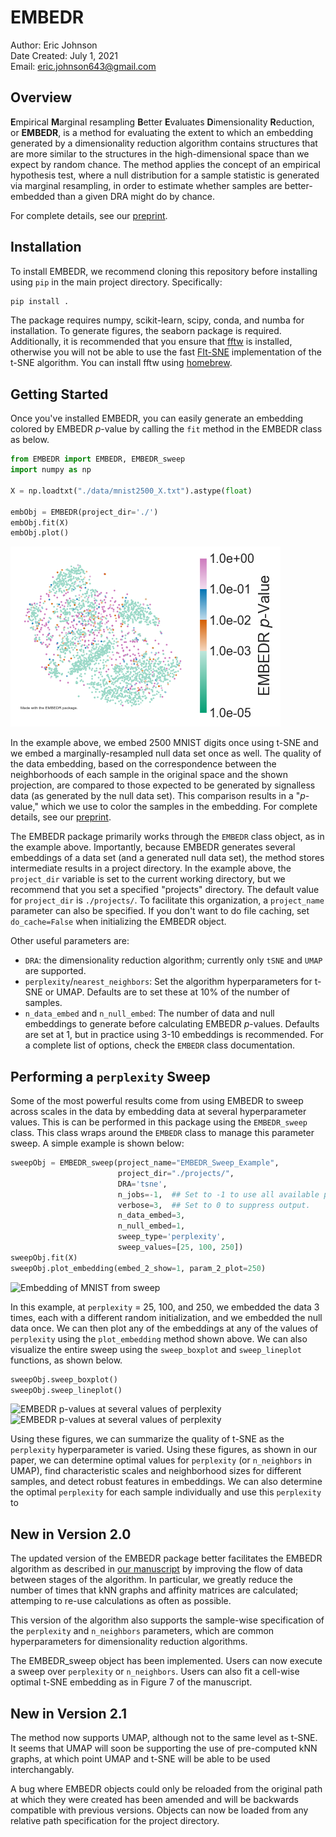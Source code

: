 # EMBEDR

Author: Eric Johnson \
Date Created: July 1, 2021 \
Email: eric.johnson643@gmail.com

## Overview

**E**mpirical **M**arginal resampling **B**etter **E**valuates **D**imensionality **R**eduction, or **EMBEDR**, is a method for evaluating the extent to which an embedding generated by a dimensionality reduction algorithm contains structures that are more similar to the structures in the high-dimensional space than we expect by random chance.  The method applies the concept of an empirical hypothesis test, where a null distribution for a sample statistic is generated via marginal resampling, in order to estimate whether samples are better-embedded than a given DRA might do by chance.

For complete details, see our [preprint](https://www.biorxiv.org/content/10.1101/2020.11.18.389031v2).

## Installation

To install EMBEDR, we recommend cloning this repository before installing using `pip` in the main project directory.  Specifically:

```bash
pip install .
```

The package requires numpy, scikit-learn, scipy, conda, and numba for installation.  To generate figures, the seaborn package is required.  Additionally, it is recommended that you ensure that [fftw](https://www.fftw.org/) is installed, otherwise you will not be able to use the fast [FIt-SNE](https://github.com/KlugerLab/FIt-SNE) implementation of the t-SNE algorithm.  You can install fftw using [homebrew](https://formulae.brew.sh/formula/fftw).

## Getting Started

Once you've installed EMBEDR, you can easily generate an embedding colored by EMBEDR *p*-value by calling the `fit` method in the EMBEDR class as below.  

```python
from EMBEDR import EMBEDR, EMBEDR_sweep
import numpy as np

X = np.loadtxt("./data/mnist2500_X.txt").astype(float)

embObj = EMBEDR(project_dir='./')
embObj.fit(X)
embObj.plot()
```

![Example EMBEDR Plot](EasyUseExample.png)

In the example above, we embed 2500 MNIST digits once using t-SNE and we embed a marginally-resampled null data set once as well.  The quality of the data embedding, based on the correspondence between the neighborhoods of each sample in the original space and the shown projection, are compared to those expected to be generated by signalless data (as generated by the null data set).  This comparison results in a "*p*-value," which we use to color the samples in the embedding.  For complete details, see our [preprint](https://www.biorxiv.org/content/10.1101/2020.11.18.389031v2).

The EMBEDR package primarily works through the `EMBEDR` class object, as in the example above.  Importantly, because EMBEDR generates several embeddings of a data set (and a generated null data set), the method stores intermediate results in a project directory.  In the example above, the `project_dir` variable is set to the current working directory, but we recommend that you set a specified "projects" directory.  The default value for `project_dir` is `./projects/`.  To facilitate this organization, a `project_name` parameter can also be specified.  If you don't want to do file caching, set `do_cache=False` when initializing the EMBEDR object.

Other useful parameters are:
- `DRA`: the dimensionality reduction algorithm; currently only `tSNE` and `UMAP` are supported.
- `perplexity`/`nearest_neighbors`: Set the algorithm hyperparameters for t-SNE or UMAP.  Defaults are to set these at 10% of the number of samples.
- `n_data_embed` and `n_null_embed`: The number of data and null embeddings to generate before calculating EMBEDR *p*-values.  Defaults are set at 1, but in practice using 3-10 embeddings is recommended.
For a complete list of options, check the `EMBEDR` class documentation.

## Performing a `perplexity` Sweep

Some of the most powerful results come from using EMBEDR to sweep across scales in the data by embedding data at several hyperparameter values.  This is can be performed in this package using the `EMBEDR_sweep` class.  This class wraps around the `EMBEDR` class to manage this parameter sweep. A simple example is shown below:

```python
sweepObj = EMBEDR_sweep(project_name="EMBEDR_Sweep_Example",
                        project_dir="./projects/",
                        DRA='tsne',
                        n_jobs=-1,  ## Set to -1 to use all available processors.
                        verbose=3,  ## Set to 0 to suppress output.
                        n_data_embed=3,
                        n_null_embed=1,
                        sweep_type='perplexity',
                        sweep_values=[25, 100, 250])
sweepObj.fit(X)
sweepObj.plot_embedding(embed_2_show=1, param_2_plot=250)
```

![Embedding of MNIST from sweep](EasyUseExample_SweepEmbedding)

In this example, at `perplexity` = 25, 100, and 250, we embedded the data 3 times, each with a different random initialization, and we embedded the null data once.  We can then plot any of the embeddings at any of the values of `perplexity` using the `plot_embedding` method shown above.  We can also visualize the entire sweep using the `sweep_boxplot` and `sweep_lineplot` functions, as shown below.

```python
sweepObj.sweep_boxplot()
sweepObj.sweep_lineplot()
```
![EMBEDR *p*-values at several values of perplexity](EasyUseExample_SweepBoxes)
![EMBEDR *p*-values at several values of perplexity](EasyUseExample_SweepLines)

Using these figures, we can summarize the quality of t-SNE as the `perplexity` hyperparameter is varied.  Using these figures, as shown in our paper, we can determine optimal values for `perplexity` (or `n_neighbors` in UMAP), find characteristic scales and neighborhood sizes for different samples, and detect robust features in embeddings.  We can also determine the optimal `perplexity` for each sample individually and use this `perplexity` to 

## New in Version 2.0

The updated version of the EMBEDR package better facilitates the EMBEDR algorithm as described in [our manuscript](https://www.biorxiv.org/content/10.1101/2020.11.18.389031v2) by improving the flow of data between stages of the algorithm. In particular, we greatly reduce the number of times that kNN graphs and affinity matrices are calculated; attemping to re-use calculations as often as possible.

This version of the algorithm also supports the sample-wise specification of the `perplexity` and `n_neighbors` parameters, which are common hyperparameters for dimensionality reduction algorithms.

The EMBEDR_sweep object has been implemented.  Users can now execute a sweep over `perplexity` or `n_neighbors`.  Users can also fit a cell-wise optimal t-SNE embedding as in Figure 7 of the manuscript.

## New in Version 2.1

The method now supports UMAP, although not to the same level as t-SNE.  It seems that UMAP will soon be supporting the use of pre-computed kNN graphs, at which point UMAP and t-SNE will be able to be used interchangably.

A bug where EMBEDR objects could only be reloaded from the original path at which they were created has been amended and will be backwards compatible with previous versions.  Objects can now be loaded from any relative path specification for the project directory.


